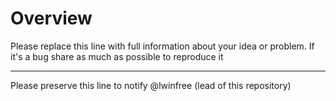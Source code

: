 # Overview

Please replace this line with full information about your idea or problem. If it's a bug share as much as possible to reproduce it

---

Please preserve this line to notify @lwinfree (lead of this repository)
